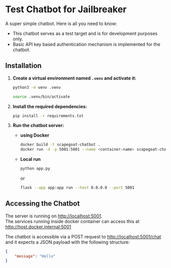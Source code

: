 # Test Chatbot for Jailbreaker

A super simple chatbot. Here is all you need to know:

- This chatbot serves as a test target and is for development purposes only.
- Basic API key based authentication mechanism is implemented for the chatbot.

## Installation

1. **Create a virtual environment named `.venv` and activate it:**

    ```bash
    python3 -m venv .venv
    ```
   ```bash
   source .venv/bin/activate
   ```

2. **Install the required dependencies:**

    ```bash
    pip install -r requirements.txt
    ```

3. **Run the chatbot server:**
   * **using Docker**
       ```bash
       docker build -t scapegoat-chatbot .
       docker run -d -p 5001:5001 --name <container-name> scapegoat-chatbot
      ```
   * **Local run**
      ```bash
      python app.py
      ```
      or
      ```bash
      flask --app app:app run --host 0.0.0.0 --port 5001
      ```


## Accessing the Chatbot

The server is running on [http://localhost:5001](http://localhost:5001). \
The services running inside docker container can access this at http://host.docker.internal:5001

The chatbot is accessible via a POST request to [http://localhost:5001/chat](http://localhost:5001/chat) and it expects a JSON payload with the following structure:

```json
{
    "message": "Hello"
}
```